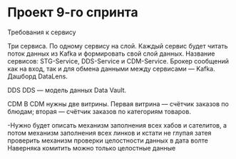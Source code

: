 # Проект 9-го спринта

Требования к сервису

Три сервиса. По одному сервису на слой.
Каждый сервис будет читать поток данных из Kafka и формировать свой слой данных.
Название сервисов: STG-Service, DDS-Service и CDM-Service.
Брокер сообщений как на вход, так и для обмена данными между сервисами — Kafka.
Дашборд DataLens.

DDS
DDS — модель данных Data Vault.


CDM
В CDM нужны две витрины. 
Первая витрина — счётчик заказов по блюдам; 
вторая — счётчик заказов по категориям товаров.


-Нужно будет описать механизм заполнения всех хабов и сателитов, 
а потом механизм заполнения всех линков
и кстати не глупая затея проверить механизм проверки целостности данных в дата волте
Наверняка комитить можно только целостные данные
